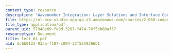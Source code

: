 ```yaml
---
content_type: resource
description: 'Wavenumber Integration: Layer Solutions and Interface Conditions'
file: https://ol-ocw-studio-app-qa.s3.amazonaws.com/courses/2-068-computational-ocean-acoustics-13-853-spring-2003/dc6b012393aaf187c09432f5519266b1_lect_61.pdf
file_type: application/pdf
parent_uid: 57948e09-fa9d-3287-f474-76f5bb88af37
resourcetype: Document
title: lect_61.pdf
uid: dc6b0123-93aa-f187-c094-32f5519266b1
---
```


